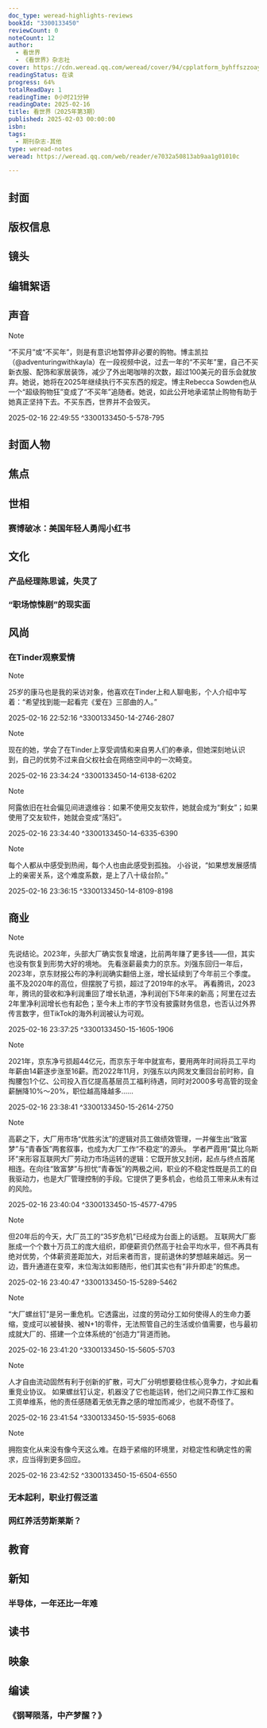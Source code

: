 ```yaml
---
doc_type: weread-highlights-reviews
bookId: "3300133450"
reviewCount: 0
noteCount: 12
author:
  - 看世界
  - 《看世界》杂志社
cover: https://cdn.weread.qq.com/weread/cover/94/cpplatform_byhffszzoaydacueqxmnom/t7_cpplatform_byhffszzoaydacueqxmnom1739442622.jpg
readingStatus: 在读
progress: 64%
totalReadDay: 1
readingTime: 0小时21分钟
readingDate: 2025-02-16
title: 看世界（2025年第3期）
published: 2025-02-03 00:00:00
isbn: 
tags:
  - 期刊杂志-其他
type: weread-notes
weread: https://weread.qq.com/web/reader/e7032a50813ab9aa1g01010c

---
```



## 封面

## 版权信息

## 镜头

## 编辑絮语

## 声音

> [!NOTE] 
> “不买月”或“不买年”，则是有意识地暂停非必要的购物。博主凯拉（@adventuringwithkayla）在一段视频中说，过去一年的“不买年”里，自己不买新衣服、配饰和家居装饰，减少了外出喝咖啡的次数，超过100美元的音乐会就放弃。她说，她将在2025年继续执行不买东西的规定。博主Rebecca Sowden也从一个“超级购物狂”变成了“不买年”追随者。她说，如此公开地承诺禁止购物有助于她真正坚持下去。不买东西，世界并不会毁灭。
> 
> 2025-02-16 22:49:55 ^3300133450-5-578-795

## 封面人物

## 焦点

## 世相

### 赛博破冰：美国年轻人勇闯小红书

## 文化

### 产品经理陈思诚，失灵了

### “职场惊悚剧”的现实面

## 风尚

### 在Tinder观察爱情

> [!NOTE] 
> 25岁的康马也是我的采访对象，他喜欢在Tinder上和人聊电影，个人介绍中写着：“希望找到能一起看完《爱在》三部曲的人。”
> 
> 2025-02-16 22:52:16 ^3300133450-14-2746-2807

> [!NOTE] 
> 现在的她，学会了在Tinder上享受调情和来自男人们的奉承，但她深刻地认识到，自己的优势不过来自父权社会在网络空间中的一次畸变。
> 
> 2025-02-16 23:34:24 ^3300133450-14-6138-6202

> [!NOTE] 
> 阿露依旧在社会偏见间进退维谷：如果不使用交友软件，她就会成为“剩女”；如果使用了交友软件，她就会变成“荡妇”。
> 
> 2025-02-16 23:34:40 ^3300133450-14-6335-6390

> [!NOTE] 
> 每个人都从中感受到热闹，每个人也由此感受到孤独。
   小谷说，“如果想发展感情上的亲密关系，这个难度系数，是上了八十级台阶。”
> 
> 2025-02-16 23:36:15 ^3300133450-14-8109-8198

## 商业

> [!NOTE] 
> 先说结论。2023年，头部大厂确实恢复增速，比前两年赚了更多钱——但，其实也没有恢复到形势大好的境地。
   先看涨薪最卖力的京东。刘强东回归一年后，2023年，京东财报公布的净利润确实翻倍上涨，增长延续到了今年前三个季度。虽不及2020年的高位，但摆脱了亏损，超过了2019年的水平。
   再看腾讯，2023年，腾讯的营收和净利润重回了增长轨道，净利润创下5年来的新高；阿里在过去2年里净利润增长也有起色；至今未上市的字节没有披露财务信息，也否认过外界传言数字，但TikTok的海外利润被认为可观。
> 
> 2025-02-16 23:37:25 ^3300133450-15-1605-1906

> [!NOTE] 
> 2021年，京东净亏损超44亿元，而京东于年中就宣布，要用两年时间将员工平均年薪由14薪逐步涨至16薪。而2022年11月，刘强东以内网发文重回台前时称，自掏腰包1个亿、公司投入百亿提高基层员工福利待遇，同时对2000多号高管的现金薪酬降10%～20%，职位越高降越多……
> 
> 2025-02-16 23:38:41 ^3300133450-15-2614-2750

> [!NOTE] 
> 高薪之下，大厂用市场“优胜劣汰”的逻辑对员工做绩效管理，一并催生出“致富梦”与“青春饭”两套叙事，也成为大厂工作“不稳定”的源头。
   学者严霞用“莫比乌斯环”来形容互联网大厂劳动力市场运转的逻辑：它既开放又封闭，起点与终点首尾相连。在向往“致富梦”与担忧“青春饭”的两极之间，职业的不稳定性既是员工的自我驱动力，也是大厂管理控制的手段。它提供了更多机会，也给员工带来从未有过的风险。
> 
> 2025-02-16 23:40:04 ^3300133450-15-4577-4795

> [!NOTE] 
> 但20年后的今天，大厂员工的“35岁危机”已经成为台面上的话题。
   互联网大厂膨胀成一个个数十万员工的庞大组织，即便薪资仍然高于社会平均水平，但不再具有绝对优势，个体薪资差距加大，对后来者而言，提前退休的梦想越来越远。另一边，晋升通道在变窄，末位淘汰如影随形，他们其实也有“非升即走”的焦虑。
> 
> 2025-02-16 23:40:47 ^3300133450-15-5289-5462

> [!NOTE] 
> “大厂螺丝钉”是另一重危机。它透露出，过度的劳动分工如何使得人的生命力萎缩，变成可以被替换、被N+1的零件，无法照管自己的生活或价值需要，也与最初成就大厂的、搭建一个立体系统的“创造力”背道而驰。
> 
> 2025-02-16 23:41:20 ^3300133450-15-5605-5703

> [!NOTE] 
> 人才自由流动固然有利于创新的扩散，可大厂分明想要稳住核心竞争力，才如此看重竞业协议。
   如果螺丝钉认定，机器没了它也能运转，他们之间只靠工作汇报和工资单维系，他的责任感随着无依无靠之感的增加而减少，也就不奇怪了。
> 
> 2025-02-16 23:41:54 ^3300133450-15-5935-6068

> [!NOTE] 
> 拥抱变化从来没有像今天这么难。在趋于紧缩的环境里，对稳定性和确定性的需求，应当得到更多回应。
> 
> 2025-02-16 23:42:52 ^3300133450-15-6504-6550

### 无本起利，职业打假泛滥

### 网红养活劳斯莱斯？

## 教育

## 新知

### 半导体，一年还比一年难

## 读书

## 映象

## 编读

### 《钢琴陨落，中产梦醒？》

